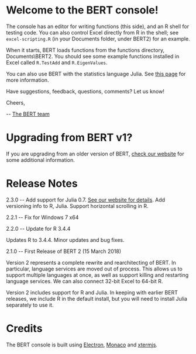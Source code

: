 

# Welcome to the BERT console! # 

The console has an editor for writing functions (this side), and an R shell 
for testing code. You can also control Excel directly from R in the shell; 
see `excel-scripting.R` (in your Documents folder, under BERT2) for 
an example.

When it starts, BERT loads functions from the functions directory, 
Documents\BERT2. You should see some example functions installed in Excel 
called `R.TestAdd` and `R.EigenValues`.

You can also use BERT with the statistics language Julia. See 
[this page][3] for more information. 

Have suggestions, feedback, questions, comments?  Let us know!  

Cheers,

 -- [The BERT team][4]

[1]: https://cran.r-project.org/
[2]: https://julialang.org/downloads/
[3]: https://bert-toolkit.com/using-julia-with-bert
[4]: https://bert-toolkit.com/contact

# Upgrading from BERT v1? #

If you are upgrading from an older version of BERT, [check our website][5] for
some additional information. 

[5]: https://bert-toolkit.com/whats-new#upgrading-from-bert-1

# Release Notes #

2.3.0 -- Add support for Julia 0.7. [See our website for details][11].
Add versioning info to R, Julia. Support horizontal scrolling in R.

2.2.1 -- Fix for Windows 7 x64

2.2.0 -- Update for R 3.4.4

Updates R to 3.4.4. Minor updates and bug fixes.

2.1.0 -- First Release of BERT 2 (15 March 2018)

Version 2 represents a complete rewrite and rearchitecting of BERT. In 
particular, language services are moved out of process. This allows us to
support multiple languages at once, as well as support killing and restarting
language services. We can also connect 32-bit Excel to 64-bit R.

Version 2 includes support for R and Julia. In keeping with earlier BERT 
releases, we include R in the default install, but you will need to install
Julia separately to use it.

[11]: https://bert-toolkit.com/using-julia-with-bert#julia-0-7

# Credits #

The BERT console is built using [Electron][20], [Monaco][21] and 
[xtermjs][22]. 

[20]: https://electronjs.org/
[21]: https://github.com/Microsoft/monaco-editor
[22]: https://xtermjs.org/
